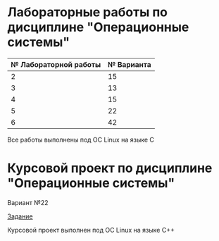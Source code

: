 # Лабораторные работы по дисциплине "Операционные системы"


| № Лабораторной работы | № Варианта | 
|-----------------------|------------|
| 2                     | 15         |
| 3                     | 13         |
| 4                     | 15         |
| 5                     | 22         |
| 6                     | 42         |

Все работы выполнены под ОС Linux на языке C

# Курсовой проект по дисциплине "Операционные системы"

Вариант №22

[Задание](KP/task/OS_KP_v3.odt) 

Курсовой проект выполнен под ОС Linux на языке C++